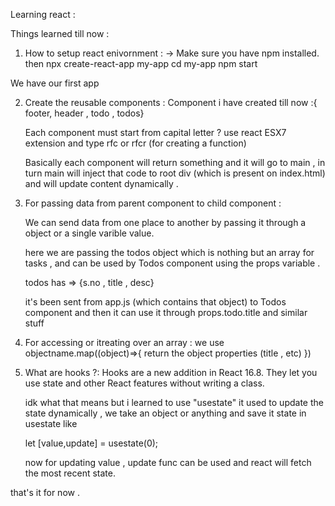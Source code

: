 Learning react :

Things learned till now :

1) How to setup react enivornment :
     -> Make sure you have npm installed.
     then
     npx create-react-app my-app
     cd my-app
     npm start 

We have our first app

2) Create the reusable components :
    Component i have created till now :{ footer, header , todo , todos}

    Each component must start from capital letter ?
    use react ESX7 extension and type rfc or rfcr (for creating a function)

    Basically each component will return something and it will go to main , in turn main will inject that code to root div (which is present on index.html) and will update content dynamically .

3) For passing data from parent component to child component :

    We can send data from one place to another by passing it through a object or a single varible value.
    <code>
    <Todos todos={todos}/>
    </code>

    here we are passing the todos object which is nothing but an array for tasks , and can be used by Todos component using the props variable .

    todos has => {s.no , title , desc}

    it's been sent from app.js (which contains that object) to Todos component and then it can use it through props.todo.title and similar stuff

4) For accessing or itreating over an array :
    we use objectname.map((object)=>{
        return the object properties (title , etc)
    })

5) What are hooks ?:
    Hooks are a new addition in React 16.8. They let you use state and other React features without writing a class.

    idk what that means but i learned to use "usestate" it used to update the state dynamically , we take an object or anything and save it state in usestate like 

    let [value,update] = usestate(0);

    now for updating value , update func can be used and react will fetch the most recent state.


that's it for now .
